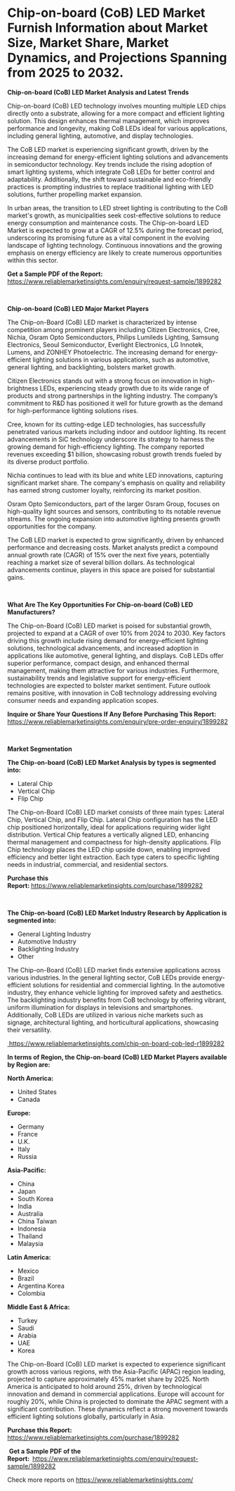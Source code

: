 <p><h1>Chip-on-board  (CoB) LED Market Furnish Information about Market Size, Market Share, Market Dynamics, and Projections Spanning from 2025 to 2032.</h1></p><p><strong>Chip-on-board  (CoB) LED Market Analysis and Latest Trends</strong></p>
<p><p>Chip-on-board (CoB) LED technology involves mounting multiple LED chips directly onto a substrate, allowing for a more compact and efficient lighting solution. This design enhances thermal management, which improves performance and longevity, making CoB LEDs ideal for various applications, including general lighting, automotive, and display technologies.</p><p>The CoB LED market is experiencing significant growth, driven by the increasing demand for energy-efficient lighting solutions and advancements in semiconductor technology. Key trends include the rising adoption of smart lighting systems, which integrate CoB LEDs for better control and adaptability. Additionally, the shift toward sustainable and eco-friendly practices is prompting industries to replace traditional lighting with LED solutions, further propelling market expansion.</p><p>In urban areas, the transition to LED street lighting is contributing to the CoB market's growth, as municipalities seek cost-effective solutions to reduce energy consumption and maintenance costs. The Chip-on-board LED Market is expected to grow at a CAGR of 12.5% during the forecast period, underscoring its promising future as a vital component in the evolving landscape of lighting technology. Continuous innovations and the growing emphasis on energy efficiency are likely to create numerous opportunities within this sector.</p></p>
<p><strong>Get a Sample PDF of the Report:&nbsp;</strong> <a href="https://www.reliablemarketinsights.com/enquiry/request-sample/1899282?utm_campaign=2012&utm_medium=2&utm_source=Github&utm_content=ia&utm_term=13022025&utm_id=chip-on-board-cob-led">https://www.reliablemarketinsights.com/enquiry/request-sample/1899282</a></p>
<p>&nbsp;</p>
<p><strong>Chip-on-board  (CoB) LED Major Market Players</strong></p>
<p><p>The Chip-on-Board (CoB) LED market is characterized by intense competition among prominent players including Citizen Electronics, Cree, Nichia, Osram Opto Semiconductors, Philips Lumileds Lighting, Samsung Electronics, Seoul Semiconductor, Everlight Electronics, LG Innotek, Lumens, and ZONHEY Photoelectric. The increasing demand for energy-efficient lighting solutions in various applications, such as automotive, general lighting, and backlighting, bolsters market growth.</p><p>Citizen Electronics stands out with a strong focus on innovation in high-brightness LEDs, experiencing steady growth due to its wide range of products and strong partnerships in the lighting industry. The company’s commitment to R&D has positioned it well for future growth as the demand for high-performance lighting solutions rises.</p><p>Cree, known for its cutting-edge LED technologies, has successfully penetrated various markets including indoor and outdoor lighting. Its recent advancements in SiC technology underscore its strategy to harness the growing demand for high-efficiency lighting. The company reported revenues exceeding $1 billion, showcasing robust growth trends fueled by its diverse product portfolio.</p><p>Nichia continues to lead with its blue and white LED innovations, capturing significant market share. The company's emphasis on quality and reliability has earned strong customer loyalty, reinforcing its market position.</p><p>Osram Opto Semiconductors, part of the larger Osram Group, focuses on high-quality light sources and sensors, contributing to its notable revenue streams. The ongoing expansion into automotive lighting presents growth opportunities for the company.</p><p>The CoB LED market is expected to grow significantly, driven by enhanced performance and decreasing costs. Market analysts predict a compound annual growth rate (CAGR) of 15% over the next five years, potentially reaching a market size of several billion dollars. As technological advancements continue, players in this space are poised for substantial gains.</p></p>
<p>&nbsp;</p>
<p><strong>What Are The Key Opportunities For Chip-on-board  (CoB) LED Manufacturers?</strong></p>
<p><p>The Chip-on-Board (CoB) LED market is poised for substantial growth, projected to expand at a CAGR of over 10% from 2024 to 2030. Key factors driving this growth include rising demand for energy-efficient lighting solutions, technological advancements, and increased adoption in applications like automotive, general lighting, and displays. CoB LEDs offer superior performance, compact design, and enhanced thermal management, making them attractive for various industries. Furthermore, sustainability trends and legislative support for energy-efficient technologies are expected to bolster market sentiment. Future outlook remains positive, with innovation in CoB technology addressing evolving consumer needs and expanding application scopes.</p></p>
<p><strong>Inquire or Share Your Questions If Any Before Purchasing This Report:</strong> <a href="https://www.reliablemarketinsights.com/enquiry/pre-order-enquiry/1899282?utm_campaign=2012&utm_medium=2&utm_source=Github&utm_content=ia&utm_term=13022025&utm_id=chip-on-board-cob-led">https://www.reliablemarketinsights.com/enquiry/pre-order-enquiry/1899282</a></p>
<p>&nbsp;</p>
<p><strong>Market Segmentation</strong></p>
<p><strong>The Chip-on-board  (CoB) LED Market Analysis by types is segmented into:</strong></p>
<p><ul><li>Lateral Chip</li><li>Vertical Chip</li><li>Flip Chip</li></ul></p>
<p><p>The Chip-on-Board (CoB) LED market consists of three main types: Lateral Chip, Vertical Chip, and Flip Chip. Lateral Chip configuration has the LED chip positioned horizontally, ideal for applications requiring wider light distribution. Vertical Chip features a vertically aligned LED, enhancing thermal management and compactness for high-density applications. Flip Chip technology places the LED chip upside down, enabling improved efficiency and better light extraction. Each type caters to specific lighting needs in industrial, commercial, and residential sectors.</p></p>
<p><strong>Purchase this Report:&nbsp;</strong><a href="https://www.reliablemarketinsights.com/purchase/1899282?utm_campaign=2012&utm_medium=2&utm_source=Github&utm_content=ia&utm_term=13022025&utm_id=chip-on-board-cob-led">https://www.reliablemarketinsights.com/purchase/1899282</a></p>
<p>&nbsp;</p>
<p><strong>The Chip-on-board  (CoB) LED Market Industry Research by Application is segmented into:</strong></p>
<p><ul><li>General Lighting Industry</li><li>Automotive Industry</li><li>Backlighting Industry</li><li>Other</li></ul></p>
<p><p>The Chip-on-Board (CoB) LED market finds extensive applications across various industries. In the general lighting sector, CoB LEDs provide energy-efficient solutions for residential and commercial lighting. In the automotive industry, they enhance vehicle lighting for improved safety and aesthetics. The backlighting industry benefits from CoB technology by offering vibrant, uniform illumination for displays in televisions and smartphones. Additionally, CoB LEDs are utilized in various niche markets such as signage, architectural lighting, and horticultural applications, showcasing their versatility.</p></p>
<p><a href="https://www.reliablemarketinsights.com/chip-on-board-cob-led-r1899282?utm_campaign=2012&utm_medium=2&utm_source=Github&utm_content=ia&utm_term=13022025&utm_id=chip-on-board-cob-led">&nbsp;https://www.reliablemarketinsights.com/chip-on-board-cob-led-r1899282</a></p>
<p><strong>In terms of Region, the Chip-on-board  (CoB) LED Market Players available by Region are:</strong></p>
<p>
    <p> <strong> North America: </strong>
        <ul>
            <li>United States</li>
            <li>Canada</li>
        </ul>
        </p> 
    <p> <strong> Europe: </strong>
        <ul>
            <li>Germany</li>
            <li>France</li>
            <li>U.K.</li>
            <li>Italy</li>
            <li>Russia</li>
        </ul>
        </p> 
    <p> <strong> Asia-Pacific: </strong>
        <ul>
            <li>China</li>
            <li>Japan</li>
            <li>South Korea</li>
            <li>India</li>
            <li>Australia</li>
            <li>China Taiwan</li>
            <li>Indonesia</li>
            <li>Thailand</li>
            <li>Malaysia</li>
        </ul>
        </p> 
    <p> <strong> Latin America: </strong>
        <ul>
            <li>Mexico</li>
            <li>Brazil</li>
            <li>Argentina Korea</li>
            <li>Colombia</li>
        </ul>
        </p> 
    <p> <strong> Middle East & Africa: </strong>
        <ul>
            <li>Turkey</li>
            <li>Saudi</li>
            <li>Arabia</li>
            <li>UAE</li>
            <li>Korea</li>
        </ul>
    </p>
    </p>
<p><p>The Chip-on-Board (CoB) LED market is expected to experience significant growth across various regions, with the Asia-Pacific (APAC) region leading, projected to capture approximately 45% market share by 2025. North America is anticipated to hold around 25%, driven by technological innovation and demand in commercial applications. Europe will account for roughly 20%, while China is projected to dominate the APAC segment with a significant contribution. These dynamics reflect a strong movement towards efficient lighting solutions globally, particularly in Asia.</p></p>
<p><strong>Purchase this Report: </strong><a href="https://www.reliablemarketinsights.com/purchase/1899282?utm_campaign=2012&utm_medium=2&utm_source=Github&utm_content=ia&utm_term=13022025&utm_id=chip-on-board-cob-led">https://www.reliablemarketinsights.com/purchase/1899282</a></p>
<p>&nbsp;<strong>Get a Sample PDF of the Report:&nbsp;&nbsp;</strong><a href="https://www.reliablemarketinsights.com/enquiry/request-sample/1899282?utm_campaign=2012&utm_medium=2&utm_source=Github&utm_content=ia&utm_term=13022025&utm_id=chip-on-board-cob-led">https://www.reliablemarketinsights.com/enquiry/request-sample/1899282</a></p>
<p><strong></strong></p>
<p>Check more reports on <a href="https://www.reliablemarketinsights.com/?utm_campaign=2012&utm_medium=2&utm_source=Github&utm_content=ia&utm_term=13022025&utm_id=chip-on-board-cob-led">https://www.reliablemarketinsights.com/</a></p>